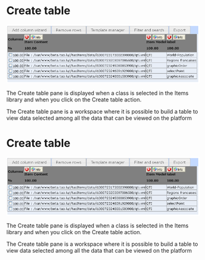 <!--
created_at: '2012-04-12 16:54:42'
updated_at: '2013-03-13 13:32:54'
authors:
    - 'Jérôme Bogaerts'
contributors:
    - 'Sophie Doublet'
tags:
    - 'Manage Items'
-->

Create table
============

![](../resources/items-createtable.png)

The Create table pane is displayed when a class is selected in the Items library and when you click on the Create table action.

The Create table pane is a workspace where it is possible to build a table to view data selected among all the data that can be viewed on the platform

Create table
============

![](../resources/items-createtable.png)

The Create table pane is displayed when a class is selected in the Items library and when you click on the Create table action.

The Create table pane is a workspace where it is possible to build a table to view data selected among all the data that can be viewed on the platform


